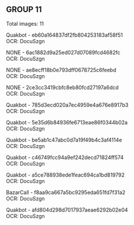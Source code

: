 ## GROUP 11
Total images: 11  

Quakbot - eb60a164837df2fb804253183af58f51  
OCR: DocuSzgn  

NONE - 6ac1882d9a25ed027d07089fcd4682fc  
OCR: DocuSzgn  

NONE - ae8ecff18b0e793dff0678725c6feebd  
OCR: DocuSzgn  

NONE - 2ce3cc3419cbfc8eb80fcd27197a6dcd  
OCR: DocuSzgn  

Quakbot - 785d3ecd020a7ec4959e4a676e8917b3  
OCR: DocuSzgn  

Quakbot - 5e35d6b84936fe6713eae86f0344b02a  
OCR: DocuSzgn  

Quakbot - be5ab1c47abc0d7a19f49b4c3af4114e  
OCR: DocuSzgn  

Quakbot - c46749fcc94a9ef242decd71824ff574  
OCR: DocuSzgn  

Quakbot - a5ce788938ede1feac694ca1bd819792  
OCR: DocuSzgn  

BazarCall - f8aa9ca667a5bc9295eda651fd7f31a2  
OCR: DocuSzgn  

Quakbot - afd804d298d7017937aeae6292b02e04  
OCR: DocuSzgn  

